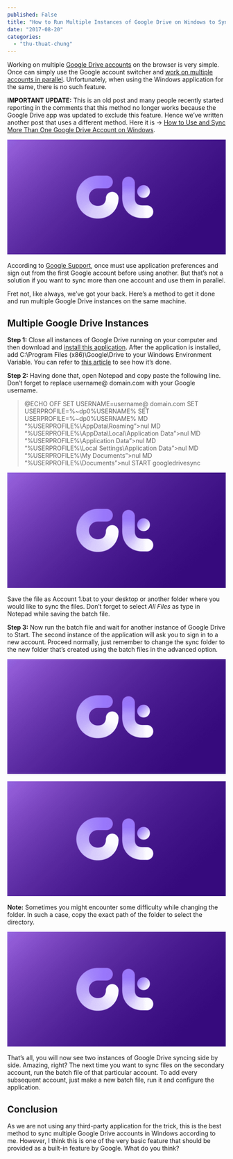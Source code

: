 ```yaml
---
published: False
title: "How to Run Multiple Instances of Google Drive on Windows to Sync Multiple Accounts"
date: "2017-08-20"
categories: 
  - "thu-thuat-chung"
---
```


Working on multiple [Google Drive accounts](http://www.guidingtech.com/11069/introduction-google-drive-things-you-can-do-with-it/ "An Introduction to Google Drive and Things You Can Do With it") on the browser is very simple. Once can simply use the Google account switcher and [work on multiple accounts in parallel](http://www.guidingtech.com/14812/manage-dropbox-skydrive-windows-8-online-backup/ "Manage Multiple Online Backup Accounts (Dropbox, SkyDrive) in Windows 8 Modern UI"). Unfortunately, when using the Windows application for the same, there is no such feature.

**IMPORTANT UPDATE:** This is an old post and many people recently started reporting in the comments that this method no longer works because the Google Drive app was updated to exclude this feature. Hence we’ve written another post that uses a different method. Here it is -> [How to Use and Sync More Than One Google Drive Account on Windows](http://www.guidingtech.com/27321/run-sync-more-than-one-google-drive/ "http://www.guidingtech.com/27321/run-sync-more-than-one-google-drive/").

![multiple Google drive](/assets/images/multiple-Google-drive.png "multiple Google drive")

According to [Google Support](http://support.google.com/drive/bin/answer.py?hl=en&answer=2375023 "Switch between multiple Google Drive accounts "), once must use application preferences and sign out from the first Google account before using another. But that’s not a solution if you want to sync more than one account and use them in parallel.

Fret not, like always, we’ve got your back. Here’s a method to get it done and run multiple Google Drive instances on the same machine.

## Multiple Google Drive Instances

**Step 1:** Close all instances of Google Drive running on your computer and then download and [install this application](http://v2.nonxt6.c.pack.google.com/edgedl/drive/1.0.2891.6813/gsync.msi "Gsync MSI"). After the application is installed, add C:\\Program Files (x86)\\Google\\Drive to your Windows Environment Variable. You can refer to [this article](http://www.guidingtech.com/16728/what-is-environment-system-variable-edit-windows/ "GT Explains: What is Environment System Variable and How to Edit it in Windows") to see how it’s done.

**Step 2:** Having done that, open Notepad and copy paste the following line. Don’t forget to replace username@ domain.com with your Google username.

> @ECHO OFF SET USERNAME=username@ domain.com SET USERPROFILE=%~dp0%USERNAME% SET USERPROFILE=%~dp0%USERNAME% MD “%USERPROFILE%\\AppData\\Roaming”>nul MD “%USERPROFILE%\\AppData\\Local\\Application Data”>nul MD “%USERPROFILE%\\Application Data”>nul MD “%USERPROFILE%\\Local Settings\\Application Data”>nul MD “%USERPROFILE%\\My Documents”>nul MD “%USERPROFILE%\\Documents”>nul START googledrivesync

![batch file](/assets/images/batch-file.png "batch file")

Save the file as Account 1.bat to your desktop or another folder where you would like to sync the files. Don’t forget to select _All Files_ as type in Notepad while saving the batch file.

**Step 3:** Now run the batch file and wait for another instance of Google Drive to Start. The second instance of the application will ask you to sign in to a new account. Proceed normally, just remember to change the sync folder to the new folder that’s created using the batch files in the advanced option.

![sign in](/assets/images/sign-in.png "sign in")

![advanced settings](/assets/images/advanced-settings.png "advanced settings")

**Note:** Sometimes you might encounter some difficulty while changing the folder. In such a case, copy the exact path of the folder to select the directory.

![browse for folders](/assets/images/browse-for-folders.png "browse for folders")

That’s all, you will now see two instances of Google Drive syncing side by side. Amazing, right? The next time you want to sync files on the secondary account, run the batch file of that particular account. To add every subsequent account, just make a new batch file, run it and configure the application.

## Conclusion

As we are not using any third-party application for the trick, this is the best method to sync multiple Google Drive accounts in Windows according to me. However, I think this is one of the very basic feature that should be provided as a built-in feature by Google. What do you think?
